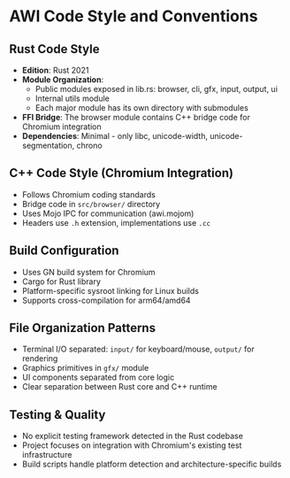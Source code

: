 # AWI Code Style and Conventions

## Rust Code Style
- **Edition**: Rust 2021
- **Module Organization**: 
  - Public modules exposed in lib.rs: browser, cli, gfx, input, output, ui
  - Internal utils module
  - Each major module has its own directory with submodules
- **FFI Bridge**: The browser module contains C++ bridge code for Chromium integration
- **Dependencies**: Minimal - only libc, unicode-width, unicode-segmentation, chrono

## C++ Code Style (Chromium Integration)
- Follows Chromium coding standards
- Bridge code in `src/browser/` directory
- Uses Mojo IPC for communication (awi.mojom)
- Headers use `.h` extension, implementations use `.cc`

## Build Configuration
- Uses GN build system for Chromium
- Cargo for Rust library
- Platform-specific sysroot linking for Linux builds
- Supports cross-compilation for arm64/amd64

## File Organization Patterns
- Terminal I/O separated: `input/` for keyboard/mouse, `output/` for rendering
- Graphics primitives in `gfx/` module
- UI components separated from core logic
- Clear separation between Rust core and C++ runtime

## Testing & Quality
- No explicit testing framework detected in the Rust codebase
- Project focuses on integration with Chromium's existing test infrastructure
- Build scripts handle platform detection and architecture-specific builds